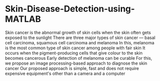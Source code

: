 # Skin-Disease-Detection-using-MATLAB
Skin cancer is the abnormal growth of skin cells when the skin often gets exposed to the sunlight
There are three major types of skin cancer — basal cell carcinoma, squamous cell carcinoma and melanoma
In this, melanoma is the most common type of skin cancer among people with fair skin
It occurs when the pigment-producing cells that give colour to the skin becomes cancerous
Early detection of melanoma can be curable
For this, we propose an image processing-based approach to diagnose the skin cancer
Our proposed approach is simple, fast and does not require expensive equipment's other than a camera and a computer
